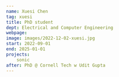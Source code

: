 ```yaml
---
name: Xuesi Chen
tag: xuesi
title: PhD student
dept: Electrical and Computer Engineering
webpage: 
image: images/2022-12-02-xuesi.jpg
start: 2022-09-01
end: 2025-01-01
projects:
    sonic
after: PhD @ Cornell Tech w Udit Gupta
---
```

